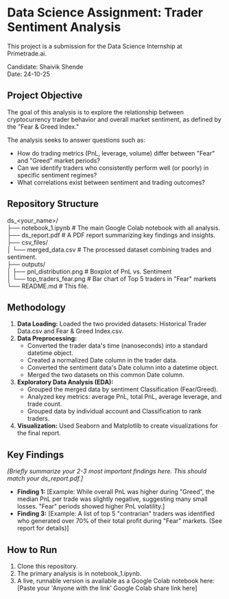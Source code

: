 # **Data Science Assignment: Trader Sentiment Analysis**

This project is a submission for the Data Science Internship at Primetrade.ai.

Candidate: Shaivik Shende  
Date: 24-10-25

## **Project Objective**

The goal of this analysis is to explore the relationship between cryptocurrency trader behavior and overall market sentiment, as defined by the "Fear & Greed Index."

The analysis seeks to answer questions such as:

* How do trading metrics (PnL, leverage, volume) differ between "Fear" and "Greed" market periods?  
* Can we identify traders who consistently perform well (or poorly) in specific sentiment regimes?  
* What correlations exist between sentiment and trading outcomes?

## **Repository Structure**

ds\_\<your\_name\>/  
├── notebook\_1.ipynb       \# The main Google Colab notebook with all analysis.  
├── ds\_report.pdf          \# A PDF report summarizing key findings and insights.  
├── csv\_files/  
│   └── merged\_data.csv    \# The processed dataset combining trades and sentiment.  
├── outputs/  
│   ├── pnl\_distribution.png \# Boxplot of PnL vs. Sentiment  
│   └── top\_traders\_fear.png \# Bar chart of Top 5 traders in "Fear" markets  
└── README.md              \# This file.

## **Methodology**

1. **Data Loading:** Loaded the two provided datasets: Historical Trader Data.csv and Fear & Greed Index.csv.  
2. **Data Preprocessing:**  
   * Converted the trader data's time (nanoseconds) into a standard datetime object.  
   * Created a normalized Date column in the trader data.  
   * Converted the sentiment data's Date column into a datetime object.  
   * Merged the two datasets on this common Date column.  
3. **Exploratory Data Analysis (EDA):**  
   * Grouped the merged data by sentiment Classification (Fear/Greed).  
   * Analyzed key metrics: average PnL, total PnL, average leverage, and trade count.  
   * Grouped data by individual account and Classification to rank traders.  
4. **Visualization:** Used Seaborn and Matplotlib to create visualizations for the final report.

## **Key Findings**

*\[Briefly summarize your 2-3 most important findings here. This should match your ds\_report.pdf.\]*

* **Finding 1:** \[Example: While overall PnL was higher during "Greed", the median PnL per trade was slightly negative, suggesting many small losses. "Fear" periods showed higher PnL volatility.\]  
* **Finding 3:** \[Example: A list of top 5 "contrarian" traders was identified who generated over 70% of their total profit during "Fear" markets. (See report for details)\]

## **How to Run**

1. Clone this repository.  
2. The primary analysis is in notebook\_1.ipynb.  
3. A live, runnable version is available as a Google Colab notebook here:  
   \[Paste your 'Anyone with the link' Google Colab share link here\]
